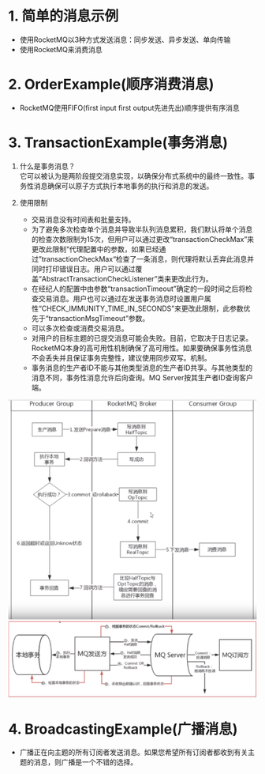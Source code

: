 # 1. 简单的消息示例
- 使用RocketMQ以3种方式发送消息：同步发送、异步发送、单向传输
- 使用RocketMQ来消费消息

# 2. OrderExample(顺序消费消息)
- RocketMQ使用FIFO(first input first output先进先出)顺序提供有序消息

# 3. TransactionExample(事务消息)
1. 什么是事务消息？  
它可以被认为是两阶段提交消息实现，以确保分布式系统中的最终一致性。事务性消息确保可以原子方式执行本地事务的执行和消息的发送。

2. 使用限制  
    - 交易消息没有时间表和批量支持。
    - 为了避免多次检查单个消息并导致半队列消息累积，我们默认将单个消息的检查次数限制为15次，但用户可以通过更改“transactionCheckMax”来更改此限制“代理配置中的参数，如果已经通过”transactionCheckMax“检查了一条消息，则代理将默认丢弃此消息并同时打印错误日志。用户可以通过覆盖“AbstractTransactionCheckListener”类来更改此行为。
    - 在经纪人的配置中由参数“transactionTimeout”确定的一段时间之后将检查交易消息。用户也可以通过在发送事务消息时设置用户属性“CHECK_IMMUNITY_TIME_IN_SECONDS”来更改此限制，此参数优先于“transactionMsgTimeout”参数。
    - 可以多次检查或消费交易消息。
    - 对用户的目标主题的已提交消息可能会失败。目前，它取决于日志记录。RocketMQ本身的高可用性机制确保了高可用性。如果要确保事务性消息不会丢失并且保证事务完整性，建议使用同步双写。机制。
    - 事务消息的生产者ID不能与其他类型消息的生产者ID共享。与其他类型的消息不同，事务性消息允许后向查询。MQ Server按其生产者ID查询客户端。


![RocketMQ事务消息](https://github.com/chimmhuang/laboratory/blob/master/02-RocketMQ/images/RocketMQ%E4%BA%8B%E5%8A%A1%E6%B6%88%E6%81%AF.png)
![RocketMQ分布式事务.png](https://github.com/chimmhuang/laboratory/blob/master/02-RocketMQ/images/RocketMQ%E5%88%86%E5%B8%83%E5%BC%8F%E4%BA%8B%E5%8A%A1.png)

# 4. BroadcastingExample(广播消息)
- 广播正在向主题的所有订阅者发送消息。如果您希望所有订阅者都收到有关主题的消息，则广播是一个不错的选择。
